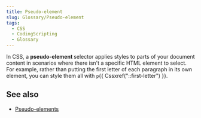 ```yaml
---
title: Pseudo-element
slug: Glossary/Pseudo-element
tags:
  - CSS
  - CodingScripting
  - Glossary
---
```

<p>In CSS, a <strong>pseudo-element </strong>selector applies styles to parts of your document content in scenarios where there isn't a specific HTML element to select. For example, rather than putting the first letter of each paragraph in its own element, you can style them all with <code>p</code>{{ Cssxref("::first-letter") }}.</p>

<h2 id="see_also">See also</h2>

<ul>
 <li><a href="/en-US/docs/Web/CSS/Pseudo-elements">Pseudo-elements</a></li>
</ul>
